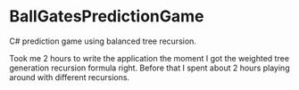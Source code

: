 # BallGatesPredictionGame
C# prediction game using balanced tree recursion.

Took me 2 hours to write the application the moment I got the weighted tree generation recursion formula right. 
Before that I spent about 2 hours playing around with different recursions.
